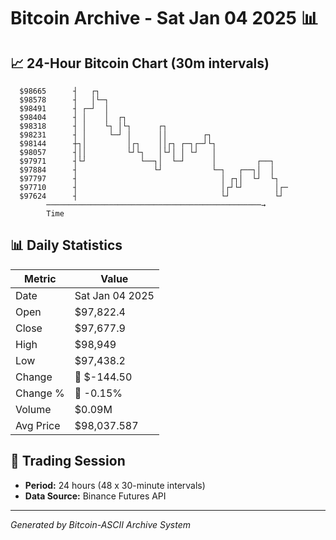 # Bitcoin Archive - Sat Jan 04 2025 📊

## 📈 24-Hour Bitcoin Chart (30m intervals)

```
  $98665      ┤   ┌┐                                           
  $98578      ┤   │└─┐                                         
  $98491      ┤ ┌─┘  │                                         
  $98404      ┤ │    │  ┌┐                                     
  $98318      ┤ │    └┐ │└┐      ┌┐                            
  $98231      ┤ │     └─┘ │      ││        ┌┐                  
  $98144      ┼┐│         │┌┐    ││┌┐ ┌─┐┌─┘└┐                 
  $98057      ┤││         └┘└┐   │└┘│ │ └┘   │                 
  $97971      ┤└┘            └──┐│  └─┘      │         ┌──┐    
  $97884      ┤                 └┘           └─┐   ┌──┐│  │    
  $97797      ┤                                │ ┌┐│  └┘  └┐   
  $97710      ┤                                │┌┘└┘       │┌─ 
  $97624      ┤                                └┘          └┘  
        ────────────────────────────────────────────────→
        Time
```

## 📊 Daily Statistics

| Metric | Value |
|--------|-------|
| Date | Sat Jan 04 2025 |
| Open | $97,822.4 |
| Close | $97,677.9 |
| High | $98,949 |
| Low | $97,438.2 |
| Change | 🔴 $-144.50 |
| Change % | 🔴 -0.15% |
| Volume | $0.09M |
| Avg Price | $98,037.587 |

## 📅 Trading Session

- **Period:** 24 hours (48 x 30-minute intervals)
- **Data Source:** Binance Futures API

---
*Generated by Bitcoin-ASCII Archive System*
